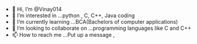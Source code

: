 - 👋 Hi, I’m @Vinay014
- 👀 I’m interested in ...python , C, C++, Java coding
- 🌱 I’m currently learning ...BCA(Bachelors of computer applications)
- 💞️ I’m looking to collaborate on ...programming languages like C and C++ 
- 📫 How to reach me ...Put up a message ,

